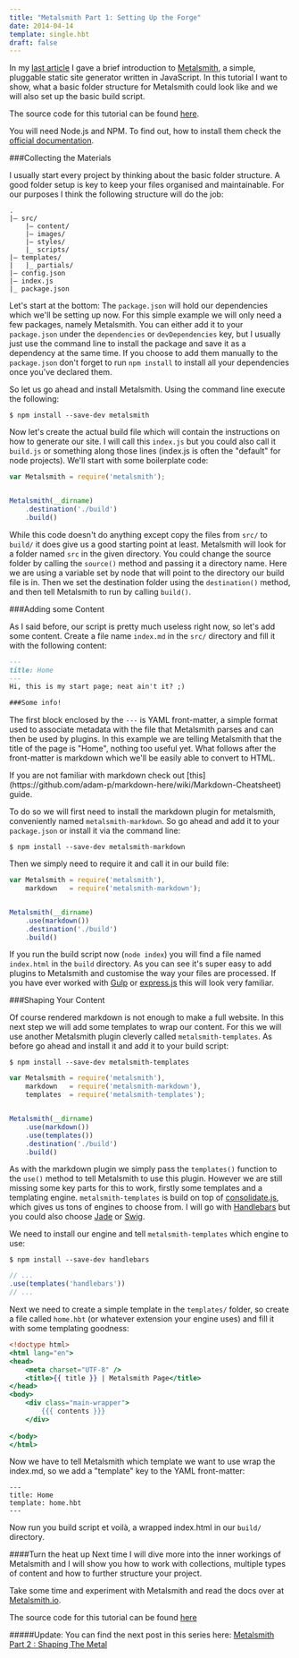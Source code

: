 ```yaml
---
title: "Metalsmith Part 1: Setting Up the Forge"
date: 2014-04-14
template: single.hbt
draft: false
---
```

In my [last article](http://www.robinthrift.com/posts/getting-to-know-metalsmith/) I gave a brief introduction to [Metalsmith](http://www.metalsmith.io/), a simple, pluggable static site generator written in JavaScript. In this tutorial I want to show, what a basic folder structure for Metalsmith could look like and we will also set up the basic build script.

The source code for this tutorial can be found [here](https://github.com/RobinThrift/metalsmith-tutorial/tree/END-OF-PART-1).

<span class="side_note">You will need Node.js and NPM. To find out, how to install them check the [official documentation](http://nodejs.org/).</span>

###Collecting the Materials

I usually start every project by thinking about the basic folder structure. A good folder setup is key to keep your files organised and maintainable. For our purposes I think the following structure will do the job:

```
.
|– src/
    |– content/
    |– images/
    |– styles/
    |_ scripts/
|– templates/
|   |_ partials/
|– config.json
|– index.js
|_ package.json
```

Let's start at the bottom: The `package.json` will hold our dependencies which we'll be setting up now. For this simple example we will only need a few packages, namely Metalsmith. You can either add it to your `package.json` under the `dependencies` or `devDependencies` key, but I usually just use the command line to install the package and save it as a dependency at the same time. If you choose to add them manually to the `package.json` don't forget to run `npm install` to install all your dependencies once you've declared them.

So let us go ahead and install Metalsmith. Using the command line execute the following:
```
$ npm install --save-dev metalsmith
```

Now let's create the actual build file which will contain the instructions on how to generate our site. I will call this `index.js` but you could also call it `build.js` or something along those lines (index.js is often the "default" for node projects). We'll start with some boilerplate code:

```js
var Metalsmith = require('metalsmith');


Metalsmith(__dirname)
    .destination('./build')
    .build()
```

While this code doesn't do anything except copy the files from `src/` to `build/` it does give us a good starting point at least. Metalsmith will look for a folder named `src` in the given directory. You could change the source folder by calling the `source()` method and passing it a directory name. Here we are using a variable set by node that will point to the directory our build file is in. Then we set the destination folder using the `destination()` method, and then tell Metalsmith to run by calling `build()`.


###Adding some Content

As I said before, our script is pretty much useless right now, so let's add some content. Create a file name `index.md` in the `src/` directory and fill it with the following content:

```markdown
---
title: Home
---
Hi, this is my start page; neat ain't it? ;)

###Some info!
```

The first block enclosed by the `---` is YAML front-matter, a simple format used to associate metadata with the file that Metalsmith parses and can then be used by plugins. In this example we are telling Metalsmith that the title of the page is "Home", nothing too useful yet. What follows after the front-matter is markdown which we'll be easily able to convert to HTML.

<div class="side_note">If you are not familiar with markdown check out [this](https://github.com/adam-p/markdown-here/wiki/Markdown-Cheatsheet) guide.</div>

To do so we will first need to install the markdown plugin for metalsmith, conveniently named `metalsmith-markdown`. So go ahead and add it to your `package.json` or install it via the command line:

```
$ npm install --save-dev metalsmith-markdown
```

Then we simply need to require it and call it in our build file:

```js
var Metalsmith = require('metalsmith'),
    markdown   = require('metalsmith-markdown');


Metalsmith(__dirname)
    .use(markdown())
    .destination('./build')
    .build() 
```

If you run the build script now (`node index`) you will find a file named `index.html` in the `build` directory. As you can see it's super easy to add plugins to Metalsmith and customise the way your files are processed. If you have ever worked with [Gulp](http://gulpjs.com/) or [express.js](http://expressjs.com/) this will look very familiar.


###Shaping Your Content

Of course rendered markdown is not enough to make a full website. In this next step we will add some templates to wrap our content. For this we will use another Metalsmith plugin cleverly called `metalsmith-templates`. As before go ahead and install it and add it to your build script:

```
$ npm install --save-dev metalsmith-templates
```

```js
var Metalsmith = require('metalsmith'),
    markdown   = require('metalsmith-markdown'),
    templates  = require('metalsmith-templates');


Metalsmith(__dirname)
    .use(markdown())
    .use(templates())
    .destination('./build')
    .build()
```

As with the markdown plugin we simply pass the `templates()` function to the `use()` method to tell Metalsmith to use this plugin. However we are still missing some key parts for this to work, firstly some templates and a templating engine. `metalsmith-templates` is build on top of [consolidate.js](https://github.com/visionmedia/consolidate.js), which gives us tons of engines to choose from. I will go with [Handlebars](http://handlebarsjs.com/) but you could also choose [Jade](http://jade-lang.com/) or [Swig](http://paularmstrong.github.io/swig/). 

We need to install our engine and tell `metalsmith-templates` which engine to use:

```
$ npm install --save-dev handlebars
```

```js
// ...
.use(templates('handlebars'))
// ...
```

Next we need to create a simple template in the `templates/` folder, so create a file called `home.hbt` (or whatever extension your engine uses) and fill it with some templating goodness:

```handlebars
<!doctype html>
<html lang="en">
<head>
    <meta charset="UTF-8" />
    <title>{{ title }} | Metalsmith Page</title>
</head>
<body>
    <div class="main-wrapper">
        {{{ contents }}}
    </div>
    
</body>
</html>
```

Now we have to tell Metalsmith which template we want to use wrap the index.md, so we add a "template" key to the YAML front-matter:

```
---
title: Home
template: home.hbt
---
```

Now run you build script et voilà, a wrapped index.html in our `build/` directory. 


####Turn the heat up
Next time I will dive more into the inner workings of Metalsmith and I will show you how to work with collections, multiple types of content and how to further structure your project.

Take some time and experiment with Metalsmith and read the docs over at [Metalsmith.io](http://www.metalsmith.io/).

The source code for this tutorial can be found [here](https://github.com/RobinThrift/metalsmith-tutorial/tree/END-OF-PART-1)

#####Update:
You can find the next post in this series here: [Metalsmith Part 2 : Shaping The Metal](http://www.robinthrift.com/posts/metalsmith-part-2-shaping-the-metal)

